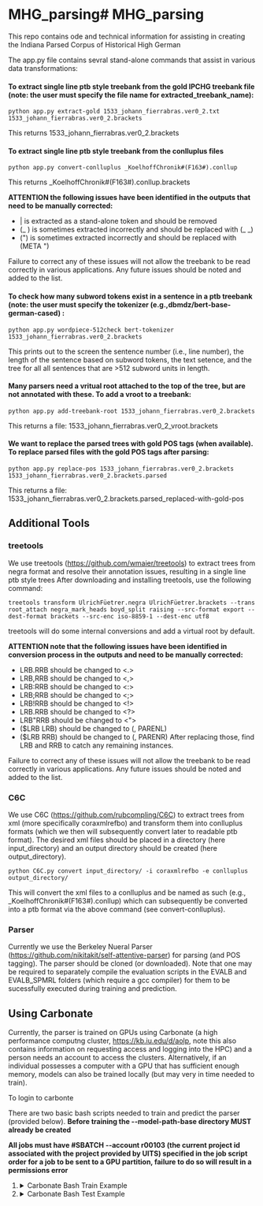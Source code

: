 # MHG_parsing# MHG_parsing
This repo contains ode and technical information for assisting in creating the Indiana Parsed Corpus of Historical High German

The app.py file contains sevral stand-alone commands that assist in various data transformations:

#### To extract single line ptb style treebank from the gold IPCHG treebank file (note: the user must specify the file name for extracted_treebank_name):
```
python app.py extract-gold 1533_johann_fierrabras.ver0_2.txt 1533_johann_fierrabras.ver0_2.brackets
```

This returns 1533_johann_fierrabras.ver0_2.brackets

#### To extract single line ptb style treebank from the conlluplus files
```
python app.py convert-conlluplus _KoelhoffChronik#(F163#).conllup
```

This returns _KoelhoffChronik#(F163#).conllup.brackets

**ATTENTION the following issues have been identified in the outputs that need to be manually corrected:**
- | is extracted as a stand-alone token and should be removed
- (_ ) is sometimes extracted incorrectly and should be replaced with (_ _)
- (") is sometimes extracted incorrectly and should be replaced with (META ")

Failure to correct any of these issues will not allow the treebank to be read correctly in various applications. Any future issues should be noted and added to the list.


#### To check how many subword tokens exist in a sentence in a ptb treebank (note: the user must specify the tokenizer (e.g.,dbmdz/bert-base-german-cased)  :
```
python app.py wordpiece-512check bert-tokenizer 1533_johann_fierrabras.ver0_2.brackets
```

This prints out to the screen the sentence number (i.e., line number), the length of the sentence based on subword tokens, the text setence, and the tree for all all sentences that are >512 subword units in length.


#### Many parsers need a vritual root attached to the top of the tree, but are not annotated with these. To add a vroot to a treebank:

```
python app.py add-treebank-root 1533_johann_fierrabras.ver0_2.brackets
```

This returns a file: 1533_johann_fierrabras.ver0_2_vroot.brackets


#### We want to replace the parsed trees with gold POS tags (when available). To replace parsed files with the gold POS tags after parsing:

```
python app.py replace-pos 1533_johann_fierrabras.ver0_2.brackets 1533_johann_fierrabras.ver0_2.brackets.parsed
```

This returns a file: 1533_johann_fierrabras.ver0_2.brackets.parsed_replaced-with-gold-pos


## Additional Tools

### treetools

We use treetools (https://github.com/wmaier/treetools) to extract trees from negra format and resolve their annotation issues, resulting in a single line ptb style trees
After downloading and installing treetools, use the following command:

```
treetools transform UlrichFüetrer.negra UlrichFüetrer.brackets --trans root_attach negra_mark_heads boyd_split raising --src-format export --dest-format brackets --src-enc iso-8859-1 --dest-enc utf8
```

treetools will do some internal conversions and add a virtual root by default.

**ATTENTION note that the following issues have been identified in conversion process in the outputs and need to be manually corrected:**

- LRB.RRB should be changed to <.>
- LRB,RRB should be changed to <,>
- LRB:RRB should be changed to <:>
- LRB;RRB should be changed to <;>
- LRB!RRB should be changed to <!>
- LRB.RRB should be changed to <?>
- LRB"RRB should be changed to <">
- ($LRB LRB) should be changed to (, PARENL)
- ($LRB RRB) should be changed to (, PARENR)
After replacing those, find LRB and RRB to catch any remaining instances.

Failure to correct any of these issues will not allow the treebank to be read correctly in various applications. Any future issues should be noted and added to the list.

### C6C
We use C6C (https://github.com/rubcompling/C6C) to extract trees from xml (more specifically coraxmlrefbo) and transform them into conlluplus formats (which we then will subsequently convert later to readable ptb format). The desired xml files should be placed in a directory (here input_directory) and an output directory should be created (here output_directory).

```
python C6C.py convert input_directory/ -i coraxmlrefbo -e conlluplus output_directory/
```

This will convert the xml files to a conlluplus and be named as such (e.g., _KoelhoffChronik#(F163#).conllup) which can subsequently be converted into a ptb format via the above command (see convert-conlluplus).

### Parser
Currently we use the Berkeley Nueral Parser (https://github.com/nikitakit/self-attentive-parser) for parsing (and POS tagging). The parser should be cloned (or downloaded). Note that one may be required to separately compile the evaluation scripts in the EVALB and EVALB_SPMRL folders (which require a gcc compiler) for them to be sucessfully executed during training and prediction.

## Using Carbonate 

Currently, the parser is trained on GPUs using Carbonate (a high performance computng cluster, https://kb.iu.edu/d/aolp, note this also contains information on requesting access and logging into the HPC) and a person needs an account to access the clusters. Alternatively, if an individual possesses a computer with a GPU that has sufficient enough memory, models can also be trained locally (but may very in time needed to train).

To login to carbonte

There are two basic bash scripts needed to train and predict the parser (provided below). **Before training the --model-path-base directory MUST already be created**

**All jobs must have #SBATCH --account r00103 (the current project id associated with the project provided by UITS) specified in the job script order for a job to be sent to a GPU partition, failure to do so will result in a permissions error**

<ol>
<li> <details><summary>Carbonate Bash Train Example</summary><blockquote>
#!/bin/bash                                                                     

#SBATCH -J enhg                                                                 
#SBATCH -p gpu                                                                  
#SBATCH -o filename_%j.txt                                                      
#SBATCH -e filename_%j.err                                                      
#SBATCH --mail-type=ALL                                                         
#SBATCH --mail-user=xxx@gmail.com                                          
#SBATCH --nodes=1                                                               
#SBATCH --ntasks-per-node=1                                                     
#SBATCH --gpus v100:1                                                           
#SBATCH --time=08:00:00                                                         
#SBATCH --account r00103                                                        

module load cudatoolkit
module unload python/3.6.8
module load python/3.8.2

cd ./self-attentive-parser/

python src/main.py train --train-path enhg_train_vroot.ptb --dev-\
path enhg_dev_vroot.ptb --evalb-dir "EVALB_SPMRL" --checks-per-epoc\
h 1 --use-pretrained --pretrained-model "dbmdz/bert-base-german-cased" --model-\
path-base ./enhg/enhg_ptb --num-layers 4 --batch-size 32 --use-encoder --predic\
t-tags 
</blockquote>

</li>
<li> <details><summary>Carbonate Bash Test Example</summary><blockquote>
#!/bin/bash                                                                     

#SBATCH -J enhg                                                                 
#SBATCH -p gpu                                                                  
#SBATCH -o filename_%j.txt                                                      
#SBATCH -e filename_%j.err                                                      
#SBATCH --mail-type=ALL                                                         
#SBATCH --mail-user=xxx@gmail.com                                          
#SBATCH --nodes=1                                                               
#SBATCH --ntasks-per-node=1                                                     
#SBATCH --gpus v100:1                                                           
#SBATCH --time=08:00:00                                                         
#SBATCH --account r00103                                                        

module load cudatoolkit
module unload python/3.6.8
module load python/3.8.2

cd ./self-attentive-parser/

python src/main.py test --test-path enhg_test_vroot.ptb --evalb-dir EVALB_SPMRL --model-path enhg/enhg_ptb_dev=71.02.pt* --output-path enhg_test_vroot.ptb.parsed
</blockquote>
</li>
</ol>
